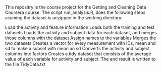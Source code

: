 This repositry is the course project for the Getting and Cleaning Data Coursera course. 
The script run_analysis.R, does the following steps asuming the dataset is unzipped in the working directory:

Load the activity and feature information
Loads both the training and test datasets
Loads the activity and subject data for each dataset, and merges those columns with the dataset
Assign names to the variables
Merges the two datasets
Creates a vector for every measurement with IDs, mean and sd to make a subset with mean an sd
Converts the activity and subject columns into factors
Creates a tidy dataset that consists of the average value of each variable for activity and subject.
The end result is written to the file TidyData.txt